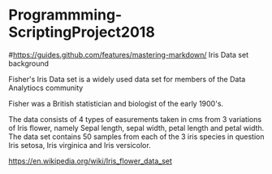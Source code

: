 # Programmming-ScriptingProject2018
#https://guides.github.com/features/mastering-markdown/
Iris Data set background

Fisher's Iris Data set is a widely used data set for members of the Data Analytiocs community

Fisher was a British statistician and biologist of the early 1900's.

The data consists of 4 types of easurements taken in cms from 3 variations of Iris flower, namely
Sepal length, sepal width, petal length and petal width. The data set contains 50 samples from 
each of the 3 iris species in question Iris setosa, Iris virginica and Iris versicolor.




https://en.wikipedia.org/wiki/Iris_flower_data_set
